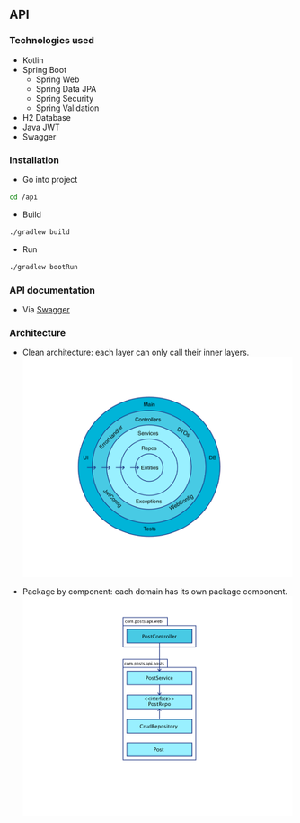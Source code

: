 ## API

### Technologies used

- Kotlin
- Spring Boot
  - Spring Web
  - Spring Data JPA
  - Spring Security
  - Spring Validation
- H2 Database
- Java JWT
- Swagger

### Installation

- Go into project

```sh
cd /api
```

- Build

```sh
./gradlew build
```

- Run

```sh
./gradlew bootRun
```

### API documentation

- Via [Swagger](http://localhost:4000/swagger-ui.html#/)

### Architecture

- Clean architecture: each layer can only call their inner layers.
  ![](cleanarchitecture.png)

- Package by component: each domain has its own package component.
  ![](packagebycomponent.png)
